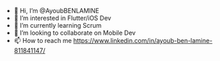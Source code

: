 - 👋 Hi, I’m @AyoubBENLAMINE
- 👀 I’m interested in Flutter/iOS Dev
- 🌱 I’m currently learning Scrum
- 💞️ I’m looking to collaborate on Mobile Dev
- 📫 How to reach me https://www.linkedin.com/in/ayoub-ben-lamine-811841147/

<!---
AyoubBENLAMINE/AyoubBENLAMINE is a ✨ special ✨ repository because its `README.md` (this file) appears on your GitHub profile.
You can click the Preview link to take a look at your changes.
--->
